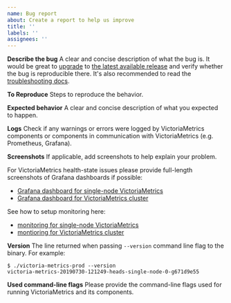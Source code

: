 ```yaml
---
name: Bug report
about: Create a report to help us improve
title: ''
labels: ''
assignees: ''
---
```


**Describe the bug**
A clear and concise description of what the bug is.
It would be great to [upgrade](https://docs.victoriametrics.com/#how-to-upgrade) 
to [the latest available release](https://github.com/VictoriaMetrics/VictoriaMetrics/releases)
and verify whether the bug is reproducible there.
It's also recommended to read the [troubleshooting docs](https://docs.victoriametrics.com/#troubleshooting).

**To Reproduce**
Steps to reproduce the behavior.

**Expected behavior**
A clear and concise description of what you expected to happen.

**Logs**
Check if any warnings or errors were logged by VictoriaMetrics components
or components in communication with VictoriaMetrics (e.g. Prometheus, Grafana).

**Screenshots**
If applicable, add screenshots to help explain your problem.

For VictoriaMetrics health-state issues please provide full-length screenshots 
of Grafana dashboards if possible:
* [Grafana dashboard for single-node VictoriaMetrics](https://grafana.com/dashboards/10229)
* [Grafana dashboard for VictoriaMetrics cluster](https://grafana.com/grafana/dashboards/11176)

See how to setup monitoring here:
* [monitoring for single-node VictoriaMetrics](https://docs.victoriametrics.com/#monitoring)
* [montioring for VictoriaMetrics cluster](https://docs.victoriametrics.com/Cluster-VictoriaMetrics.html#monitoring)

**Version**
The line returned when passing `--version` command line flag to the binary. For example:
```
$ ./victoria-metrics-prod --version
victoria-metrics-20190730-121249-heads-single-node-0-g671d9e55
```

**Used command-line flags**
Please provide the command-line flags used for running VictoriaMetrics and its components. 
